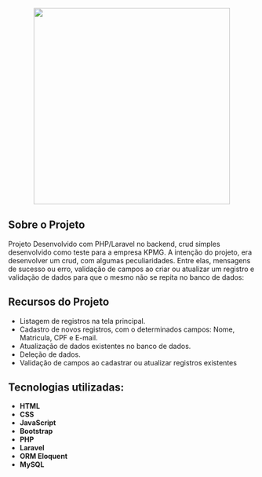 <p align="center"><a href="https://laravel.com" target="_blank"><img src="https://raw.githubusercontent.com/laravel/art/master/logo-lockup/5%20SVG/2%20CMYK/1%20Full%20Color/laravel-logolockup-cmyk-red.svg" width="400"></a></p>

## Sobre o Projeto

Projeto Desenvolvido com PHP/Laravel no backend, crud simples desenvolvido como teste para a empresa KPMG.
A intenção do projeto, era desenvolver um crud, com algumas peculiaridades. Entre elas, mensagens de sucesso ou erro, validação de campos ao criar ou atualizar um registro e validação de dados para que o mesmo não se repita no banco de dados:


## Recursos do Projeto
- Listagem de registros na tela principal.
- Cadastro de novos registros, com o determinados campos: Nome, Matricula, CPF e E-mail.
- Atualização de dados existentes no banco de dados.
- Deleção de dados.
- Validação de campos ao cadastrar ou atualizar registros existentes


## Tecnologias utilizadas:

- **HTML**
- **CSS**
- **JavaScript**
- **Bootstrap**
- **PHP**
- **Laravel**
- **ORM Eloquent**
- **MySQL**
